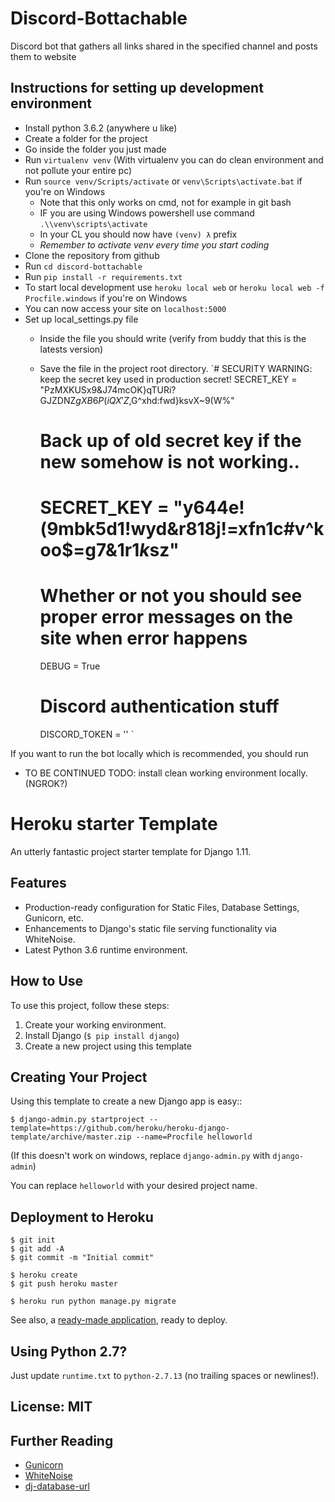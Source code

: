 # Discord-Bottachable

Discord bot that gathers all links shared in the specified channel and posts them to website

## Instructions for setting up development environment

- Install python 3.6.2 (anywhere u like)
- Create a folder for the project
- Go inside the folder you just made
- Run `virtualenv venv` (With virtualenv you can do clean environment and not pollute your entire pc)
- Run `source venv/Scripts/activate` or `venv\Scripts\activate.bat` if you're on Windows
  - Note that this only works on cmd, not for example in git bash
  - IF you are using Windows powershell use command `.\\venv\scripts\activate`
  - In your CL you should now have `(venv) λ` prefix
  - *Remember to activate venv every time you start coding*
- Clone the repository from github
- Run `cd discord-bottachable`
- Run `pip install -r requirements.txt`
- To start local development use `heroku local web` or `heroku local web -f Procfile.windows` if you're on Windows
- You can now access your site on `localhost:5000`
- Set up local_settings.py file
    - Inside the file you should write (verify from buddy that this is the latests version)
    - Save the file in the project root directory.
        `# SECURITY WARNING: keep the secret key used in production secret!
        SECRET_KEY = "PzMXKUSx9&J74mcOK}qTURi?GJZDNZ$gXB6P(iQX'Z,$G^xhd:fwd}ksvX~9(W%"

        # Back up of old secret key if the new somehow is not working..
        # SECRET_KEY = "y644e!(9mbk5d1!wyd&r818j!=xfn1c#v^koo$=g7&1r1*k*sz"

        # Whether or not you should see proper error messages on the site when error happens
        DEBUG = True

        # Discord authentication stuff
        DISCORD_TOKEN = ''
        `
    






If you want to run the bot locally which is recommended, you should run 
- TO BE CONTINUED
TODO: install clean working environment locally. (NGROK?)

# Heroku starter Template

An utterly fantastic project starter template for Django 1.11.

## Features

- Production-ready configuration for Static Files, Database Settings, Gunicorn, etc.
- Enhancements to Django's static file serving functionality via WhiteNoise.
- Latest Python 3.6 runtime environment. 

## How to Use

To use this project, follow these steps:

1. Create your working environment.
2. Install Django (`$ pip install django`)
3. Create a new project using this template

## Creating Your Project

Using this template to create a new Django app is easy::

    $ django-admin.py startproject --template=https://github.com/heroku/heroku-django-template/archive/master.zip --name=Procfile helloworld

(If this doesn't work on windows, replace `django-admin.py` with `django-admin`)

You can replace ``helloworld`` with your desired project name.

## Deployment to Heroku

    $ git init
    $ git add -A
    $ git commit -m "Initial commit"

    $ heroku create
    $ git push heroku master

    $ heroku run python manage.py migrate

See also, a [ready-made application](https://github.com/heroku/python-getting-started), ready to deploy.

## Using Python 2.7?

Just update `runtime.txt` to `python-2.7.13` (no trailing spaces or newlines!).


## License: MIT

## Further Reading

- [Gunicorn](https://warehouse.python.org/project/gunicorn/)
- [WhiteNoise](https://warehouse.python.org/project/whitenoise/)
- [dj-database-url](https://warehouse.python.org/project/dj-database-url/)
